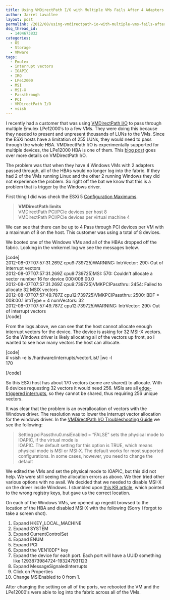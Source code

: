 ```yaml
---
title: Using VMDirectPath I/O with Multiple VMs Fails After 4 Adapters are Used
author: Jarret Lavallee
layout: post
permalink: /2012/08/using-vmdirectpath-io-with-multiple-vms-fails-after-4-adapters-are-used/
dsq_thread_id:
  - 1404673832
categories:
  - OS
  - Storage
  - VMware
tags:
  - Emulex
  - interrupt vectors
  - IOAPIC
  - IRQ
  - LPe12000
  - MSI
  - MSI-X
  - Passthrough
  - PCI
  - VMDirectPath I/O
  - vsish
---
```

I recently had a customer that was using <a href="http://kb.vmware.com/kb/1010789" onclick="javascript:_gaq.push(['_trackEvent','outbound-article','http://kb.vmware.com/kb/1010789']);" target="_blank">VMDirectPath I/O</a> to pass through multiple Emulex LPe12000&#8242;s to a few VMs. They were doing this because they needed to present and unpresent thousands of LUNs to the VMs. Since the ESXi hosts have a limitation of 255 LUNs, they would need to pass through the whole HBA. VMDirectPath I/O is experimentally supported for multiple devices, the LPe12000 HBA is one of them. This <a href="http://www.simonlong.co.uk/blog/2009/08/03/vmware-vmdirectpath-io/" onclick="javascript:_gaq.push(['_trackEvent','outbound-article','http://www.simonlong.co.uk/blog/2009/08/03/vmware-vmdirectpath-io/']);" target="_blank">blog post</a> goes over more details on VMDirectPath I/O.

The problem was that when they have 4 Windows VMs with 2 adapters passed through, all of the HBAs would no longer log into the fabric. If they had 2 of the VMs running Linux and the other 2 running Windows they did not experience the problem. So right off the bat we know that this is a problem that is trigger by the Windows driver.

First thing I did was check the ESXi 5 <a href="http://www.vmware.com/pdf/vsphere5/r50/vsphere-50-configuration-maximums.pdf" onclick="javascript:_gaq.push(['_trackEvent','download','http://www.vmware.com/pdf/vsphere5/r50/vsphere-50-configuration-maximums.pdf']);" target="_blank">Configuration Maximums</a>.

> **VMDirectPath limits**  
> VMDirectPath PCI/PCIe devices per host 8  
> VMDirectPath PCI/PCIe devices per virtual machine 4

We can see that there can be up to 4 Pass through PCI devices per VM with a maximum of 8 on the host. This customer was using a total of 8 devices.

We booted one of the Windows VMs and all of the HBAs dropped off the fabric. Looking in the vmkernel.log we see the messages below.

[code]  
2012-08-07T07:57:31.269Z cpu9:739725)WARNING: IntrVector: 290: Out of interrupt vectors  
2012-08-07T07:57:31.269Z cpu9:739725)MSI: 570: Couldn't allocate a vector number 16 for device 000:008:00.0  
2012-08-07T07:57:31.269Z cpu9:739725)VMKPCIPassthru: 2454: Failed to allocate 32 MSIX vectors  
2012-08-07T07:57:49.787Z cpu12:739725)VMKPCIPassthru: 2500: BDF = 008:00.1 intrType = 4 numVectors: 32  
2012-08-07T07:57:49.787Z cpu12:739725)WARNING: IntrVector: 290: Out of interrupt vectors  
[/code]

From the logs above, we can see that the host cannot allocate enough interrupt vectors for the device. The device is asking for 32 MSI-X vectors. So the Windows driver is likely allocating all of the vectors up front, so I wanted to see how many vectors the host can allocate.

[code]  
\# vsish -e ls /hardware/interrupts/vectorList/ |wc -l  
170

[/code]

So this ESXi host has about 170 vectors (some are shared) to allocate. With 8 devices requesting 32 vectors it would need 256. MSIs are all <a href="http://publib.boulder.ibm.com/infocenter/pseries/v5r3/index.jsp?topic=/com.ibm.aix.kernelext/doc/kernextc/interrupts.htm" onclick="javascript:_gaq.push(['_trackEvent','outbound-article','http://publib.boulder.ibm.com/infocenter/pseries/v5r3/index.jsp?topic=/com.ibm.aix.kernelext/doc/kernextc/interrupts.htm']);" target="_blank">edge-triggered interrupts</a>, so they cannot be shared, thus requiring 256 unique vectors.

It was clear that the problem is an overallocation of vectors with the Windows driver. The resolution was to lower the interrupt vector allocation for the windows driver. In the <a href="http://www.vmware.com/files/pdf/techpaper/vsp_4_vmdirectpath_host.pdf" onclick="javascript:_gaq.push(['_trackEvent','download','http://www.vmware.com/files/pdf/techpaper/vsp_4_vmdirectpath_host.pdf']);" target="_blank">VMDirectPath I/O Troubleshooting Guide</a> we see the following:

> Setting pciPassthru0.msiEnabled = &#8220;FALSE&#8221; sets the physical mode to IOAPIC, if the virtual mode is  
> IOAPIC. The default setting for this option is TRUE, which means physical mode is MSI or MSI‐X. The default works for most supported configurations. In some cases, however, you need to change the default

We edited the VMs and set the physical mode to IOAPIC, but this did not help. We were still seeing the allocation errors as above. We then tried other various options with no avail. We decided that we needed to disable MSI-X on the driver inside Windows. I stumbled upon <a href="http://www.emulex.com/knowledge/search/viewArticle.jsp?docId=79" onclick="javascript:_gaq.push(['_trackEvent','outbound-article','http://www.emulex.com/knowledge/search/viewArticle.jsp?docId=79']);" target="_blank" class="broken_link">this KB article</a>, which pointed to the wrong registry keys, but gave us the correct location.

On each of the Windows VMs, we opened up regedit browsed to the location of the HBA and disabled MSI-X with the following (Sorry I forgot to take a screen shot).

1.  Expand HKEY\_LOCAL\_MACHINE
2.  Expand SYSTEM
3.  Expand CurrentControlSet
4.  Expand ENUM
5.  Expand PCI
6.  Expand the VEN10DF* key
7.  Expand the device for each port. Each port will have a UUID something like 1293873984724-193247931123
8.  Expand MessageSignaledInterrupts
9.  Click on Properties
10. Change MSIEnabled to 0 from 1.

After changing the setting on all of the ports, we rebooted the VM and the LPe12000&#8242;s were able to log into the fabric across all of the VMs.

<p class="wp-flattr-button">
  <a class="FlattrButton" style="display:none;" href="http://virtuallyhyper.com/2012/08/using-vmdirectpath-io-with-multiple-vms-fails-after-4-adapters-are-used/" title=" Using VMDirectPath I/O with Multiple VMs Fails After 4 Adapters are Used" rev="flattr;uid:virtuallyhyper;language:en_GB;category:text;tags:Emulex,interrupt vectors,IOAPIC,IRQ,LPe12000,MSI,MSI-X,Passthrough,PCI,VMDirectPath I/O,vsish,blog;button:compact;">I recently had a customer that was using VMDirectPath I/O to pass through multiple Emulex LPe12000&#8242;s to a few VMs. They were doing this because they needed to present and...</a>
</p>